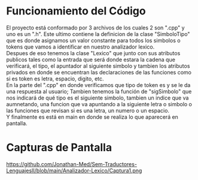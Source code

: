 # Funcionamiento del Código

El proyecto está conformado por 3 archivos de los cuales 2 son ".cpp" y uno es un ".h". Este ultimo contiene la definicion de la clase "SimboloTipo" que es
donde asignamos un valor constante para todos los simbolos o tokens que vamos a identificar en nuestro analizador lexico.    
 Despues de eso tenemos la clase "Lexico" que junto con sus atributos publicos tales como la entrada que será donde estara la cadena que verificará, el tipo,
 el apuntador al siguiente simbolo y tambien los atributos privados en donde se encuentran las declaraciones de las funciones como si es token es letra, espacio, digito, etc.    
  En la parte del ".cpp" en donde verificamos que tipo de token es y se le da una respuesta al usuario; Tambien tenemos la función de 
  "sigSimbolo" que nos indicará de qué tipo es el siguiente simbolo, tambien un indice que va aumnetando, una funcion que va apuntando a la siguiente letra o simbolo
 o las funciones que revisan si es una letra, un numero o un espacio.    
  Y finalmente es está en main en donde se realiza lo que aparecerá en pantalla.
  
  
  # Capturas de Pantalla
  https://github.com/Jonathan-Med/Sem-Traductores-LenguajesII/blob/main/Analizador-Lexico/Captura1.png
  
  
